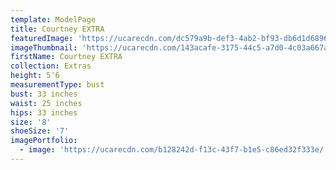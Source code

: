 ```yaml
---
template: ModelPage
title: Courtney EXTRA
featuredImage: 'https://ucarecdn.com/dc579a9b-def3-4ab2-bf93-db6d1d689693/'
imageThumbnail: 'https://ucarecdn.com/143acafe-3175-44c5-a7d0-4c03a667a043/'
firstName: Courtney EXTRA
collection: Extras
height: 5'6
measurementType: bust
bust: 33 inches
waist: 25 inches
hips: 33 inches
size: '8'
shoeSize: '7'
imagePortfolio:
  - image: 'https://ucarecdn.com/b128242d-f13c-43f7-b1e5-c86ed32f333e/'
---
```


